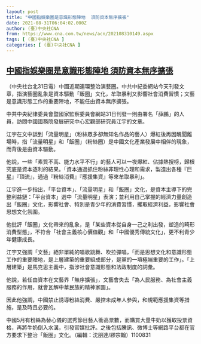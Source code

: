```yaml
---
layout: post
title: "中國指娛樂圈是意識形態陣地  須防資本無序擴張"
date: 2021-08-31T06:04:02.000Z
author: (臺)中央社CNA
from: https://www.cna.com.tw/news/acn/202108310149.aspx
tags: [ (臺)中央社CNA ]
categories: [ (臺)中央社CNA ]
---
```

<!--1630389842000-->
[中國指娛樂圈是意識形態陣地  須防資本無序擴張](https://www.cna.com.tw/news/acn/202108310149.aspx)
------

<div>
<div></div><div class="paragraph"><p>（中央社台北31日電）中國近期連環整治演藝圈。中共中紀委網站今天刊發文章，指演藝圈亂象是資本驅動「飯圈」文化，牟取暴利又影響社會消費習慣；文藝是意識形態工作的重要陣地，不能任由資本無序擴張。</p><p>中共中央紀律委員會暨國家監察委員會網站31日刊發一則由署名「薛鵬」的人員，訪問中國國務院發展研究中心宏觀部研究員江宇的文章。</p><p>江宇在文中談到「流量明星」（粉絲眾多卻無知名作品的藝人）爆紅後再因醜聞離場時，指「流量明星」和「飯圈」（粉絲圈）是中國文化產業發展中相伴的現象，而背後是由資本驅動。</p><p>他說，一些「素質不高、能力水平不行」的藝人可以一夜爆紅、佔據熱搜榜，歸根究底是資本逐利的結果。「資本通過抓住粉絲非理性心理和需求，製造出各種『巨星』『頂流』，通過『粉絲消費』『應援集資』等來牟取暴利」。</p><p>江宇進一步指出，「平台資本」、「流量明星」和「飯圈」文化，是資本主導下的完整利益鏈：「平台資本」選中「流量明星」表演；並利用自己掌握的經濟力量創造出「飯圈」文化，影響社會、特別是青少年的消費習慣，攫取經濟利益，影響社會思想文化氛圍。</p><p>他批評「飯圈」文化帶來的亂象，是「某些資本從自身一己之利出發，塑造的畸形消費型態」，不符合「社會主義核心價值觀」和「中國優秀傳統文化」，更不利青少年健康成長。</p><p>江宇又強調「文藝」絕非單純的唱歌跳舞、吹拉彈唱，「而是思想文化和意識形態工作的重要陣地，是上層建築的重要組成部分，是黨的一項極端重要的工作」。「上層建築」是馬克思主義中，指涉社會意識形態和法政制度的詞彙。</p><p>他說，若任由資本在文藝界「無序擴張」，文藝會失去「為人民服務、為社會主義服務的作用，就會瓦解中華民族的精神家園」。</p><p>因此他強調，中國禁止誘導粉絲消費、嚴控未成年人參與，和規範應援集資等措施，是及時且必要的。</p><p>中國5月有粉絲為替心儀的選秀節目藝人衝高票數，而購買大量牛奶以獲取投票資格，再將牛奶倒入水溝，引發官媒批評。之後包括騰訊、微博士等網路平台都在官方要求下整治「飯圈」文化。（編輯：沈朋達/繆宗翰）1100831</p></div>
</div>

